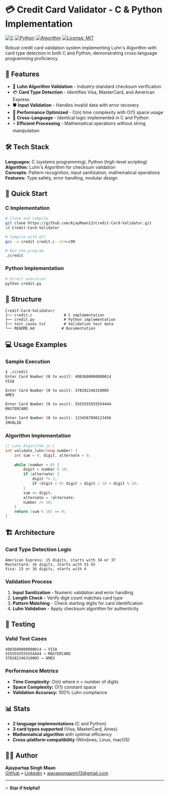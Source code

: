 # 💳 Credit Card Validator - C & Python Implementation

[![C](https://img.shields.io/badge/C-A8B9CC?logo=c&logoColor=white)](https://en.wikipedia.org/wiki/C_(programming_language))
[![Python](https://img.shields.io/badge/Python-3776AB?logo=python&logoColor=white)](https://www.python.org/)
[![Algorithm](https://img.shields.io/badge/Algorithm-Luhn-brightgreen)](https://en.wikipedia.org/wiki/Luhn_algorithm)
[![License: MIT](https://img.shields.io/badge/License-MIT-yellow.svg)](https://opensource.org/licenses/MIT)

Robust credit card validation system implementing Luhn's Algorithm with card type detection in both C and Python, demonstrating cross-language programming proficiency.

## 🎯 Features

- 🔐 **Luhn Algorithm Validation** - Industry-standard checksum verification
- 💳 **Card Type Detection** - Identifies Visa, MasterCard, and American Express
- 🛡️ **Input Validation** - Handles invalid data with error recovery
- 🚀 **Performance Optimized** - O(n) time complexity with O(1) space usage
- 🔄 **Cross-Language** - Identical logic implemented in C and Python
- ⚡ **Efficient Processing** - Mathematical operations without string manipulation

## 🛠️ Tech Stack

**Languages:** C (systems programming), Python (high-level scripting)  
**Algorithm:** Luhn's Algorithm for checksum validation  
**Concepts:** Pattern recognition, input sanitization, mathematical operations  
**Features:** Type safety, error handling, modular design

## 🚀 Quick Start

### C Implementation
```bash
# Clone and compile
git clone https://github.com/AjayMaan13/Credit-Card-Validator.git
cd Credit-Card-Validator

# Compile with GCC
gcc -o credit credit.c -std=c99

# Run the program
./credit
```

### Python Implementation
```bash
# Direct execution
python credit.py
```

## 📁 Structure

```
Credit-Card-Validator/
├── credit.c              # C implementation
├── credit.py             # Python implementation
├── test_cases.txt        # Validation test data
└── README.md            # Documentation
```

## 💻 Usage Examples

### Sample Execution
```bash
$ ./credit
Enter Card Number (0 to exit): 4003600000000014
VISA

Enter Card Number (0 to exit): 378282246310005
AMEX

Enter Card Number (0 to exit): 5555555555554444
MASTERCARD

Enter Card Number (0 to exit): 1234567890123456
INVALID
```

### Algorithm Implementation
```c
// Luhn Algorithm in C
int validate_luhn(long number) {
    int sum = 0, digit, alternate = 0;
    
    while (number > 0) {
        digit = number % 10;
        if (alternate) {
            digit *= 2;
            if (digit > 9) digit = digit / 10 + digit % 10;
        }
        sum += digit;
        alternate = !alternate;
        number /= 10;
    }
    return (sum % 10) == 0;
}
```

## 🏗️ Architecture

### Card Type Detection Logic
```
American Express: 15 digits, starts with 34 or 37
MasterCard: 16 digits, starts with 51-55
Visa: 13 or 16 digits, starts with 4
```

### Validation Process
1. **Input Sanitization** - Numeric validation and error handling
2. **Length Check** - Verify digit count matches card type
3. **Pattern Matching** - Check starting digits for card identification
4. **Luhn Validation** - Apply checksum algorithm for authenticity

## 🧪 Testing

### Valid Test Cases
```
4003600000000014 → VISA
5555555555554444 → MASTERCARD
378282246310005 → AMEX
```

### Performance Metrics
- **Time Complexity:** O(n) where n = number of digits
- **Space Complexity:** O(1) constant space
- **Validation Accuracy:** 100% Luhn compliance

## 📊 Stats

- **2 language implementations** (C and Python)
- **3 card types supported** (Visa, MasterCard, Amex)
- **Mathematical algorithm** with optimal efficiency
- **Cross-platform compatibility** (Windows, Linux, macOS)

## 👨‍💻 Author

**Ajaypartap Singh Maan**  
[GitHub](https://github.com/AjayMaan13) • [LinkedIn](https://linkedin.com/in/ajaypartap-singh-maan) • ajayapsmaanm13@gmail.com

---

⭐ **Star if helpful!**
